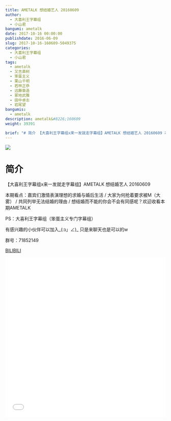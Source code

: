 ```yaml
---
title: AMETALK 想结婚艺人 20160609
author: 
  - 大喜利王字幕组
  - 小山君
bangumi: ametalk
date: 2017-10-16 00:00:00
publishdate: 2016-06-09
slug: 2017-10-16-160609-5049375
categories: 
  - 大喜利王字幕组
  - 小山君
tags: 
  - ametalk
  - 又吉直树
  - 笨蛋主义
  - 栗山千明
  - 若林正恭
  - 远藤章造
  - 冢地武雅
  - 田中卓志
  - 岩尾望
bangumis: 
  - ametalk
description: ametalk&#8226;160609
weight: 39391

brief: "# 简介 【大喜利王字幕组x来一发就走字幕组】AMETALK 想结婚艺人 20160609 本期看点：嘉宾们激情表演理想的求婚与婚后生活 / 大家为何抢着要求被M（大雾） / 共同列举无法结婚的理由 / 想结婚而不能的你会不会有同感呢？欢迎收看本期AMETALK PS：大喜利王字幕组（笨蛋主义专门字幕组） 有感兴趣的小伙伴可以加入_(:з」∠)_ 只是来聊天也是可以的w 群号：71852149"
---
```


![](https://i.imgur.com/zR5epMA.jpg)

# 简介  
【大喜利王字幕组x来一发就走字幕组】AMETALK 想结婚艺人 20160609 


本期看点：嘉宾们激情表演理想的求婚与婚后生活 / 大家为何抢着要求被M（大雾） / 共同列举无法结婚的理由 / 想结婚而不能的你会不会有同感呢？欢迎收看本期AMETALK


PS：大喜利王字幕组（笨蛋主义专门字幕组） 


有感兴趣的小伙伴可以加入_(:з」∠)_  只是来聊天也是可以的w


群号：71852149







  [BILIBILI](https://www.bilibili.com/video/av5049375/)


<div class="vcontainer">  <iframe class='video' src="//www.bilibili.com/blackboard/player.html?aid=5049375" width="100%" height="500" frameborder="0" allowfullscreen="allowfullscreen"></iframe></div>
